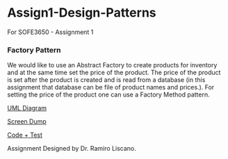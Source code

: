 # Assign1-Design-Patterns
For SOFE3650 - Assignment 1

### Factory Pattern
We would like to use an Abstract Factory to create products for inventory and at the same time set the price of the product. The price of the product is set after the product is created and is read from a database (in this assignment that database can be file of product names and prices.). For setting the price of the product one can use a Factory Method pattern. 

[UML Diagram](https://github.com/OsamahAl-Bayati/Assign1-Design-Patterns/blob/main/UML%20diagram/UML.jpg "UML Diagram")

[Screen Dump](https://github.com/OsamahAl-Bayati/Assign1-Design-Patterns/tree/main/Output%20Screen%20Dump "Screen Dump")

[Code + Test](https://github.com/OsamahAl-Bayati/Assign1-Design-Patterns/tree/main/Code/src "Code")
 
Assignment Designed by Dr. Ramiro Liscano.
